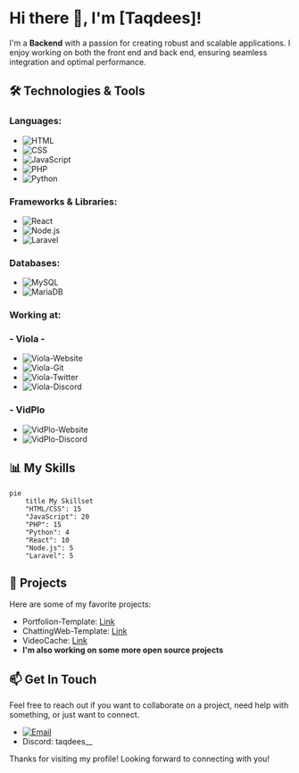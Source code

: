# Hi there 👋, I'm [Taqdees]!

I'm a **Backend** with a passion for creating robust and scalable applications. I enjoy working on both the front end and back end, ensuring seamless integration and optimal performance.

## 🛠️ Technologies & Tools

### Languages:
- ![HTML](https://img.shields.io/badge/-HTML-E34F26?style=flat&logo=html5&logoColor=white)
- ![CSS](https://img.shields.io/badge/-CSS-1572B6?style=flat&logo=css3&logoColor=white)
- ![JavaScript](https://img.shields.io/badge/-JavaScript-F7DF1E?style=flat&logo=javascript&logoColor=black)
- ![PHP](https://img.shields.io/badge/-PHP-777BB4?style=flat&logo=php&logoColor=white)
- ![Python](https://img.shields.io/badge/-Python-777BB4?style=flat&logo=python&logoColor=yellow)

### Frameworks & Libraries:
- ![React](https://img.shields.io/badge/-React-61DAFB?style=flat&logo=react&logoColor=black)
- ![Node.js](https://img.shields.io/badge/-Node.js-339933?style=flat&logo=node.js&logoColor=white)
- ![Laravel](https://img.shields.io/badge/-Laravel-FF2D20?style=flat&logo=laravel&logoColor=white)

### Databases:
- ![MySQL](https://img.shields.io/badge/-MySQL-4479A1?style=flat&logo=mysql&logoColor=white)
- ![MariaDB](https://img.shields.io/badge/-MariaDB-4479A1?style=flat&logo=mariadb&logoColor=white)

### Working at:
### - Viola -
- ![Viola-Website](https://violanetwork.com)
- ![Viola-Git](https://github.com/Viola-Network)
- ![Viola-Twitter](https://x.com/Violaium)
- ![Viola-Discord](https://violanetwork.com/discord)

### - VidPlo
- ![VidPlo-Website](https://vidplo.violanetwork.com)
- ![VidPlo-Discord](https://discord.gg/nqVxvDXRkW)
  
## 📊 My Skills

```mermaid
pie
    title My Skillset
    "HTML/CSS": 15
    "JavaScript": 20
    "PHP": 15
    "Python": 4
    "React": 10
    "Node.js": 5
    "Laravel": 5
```

## 🌟 Projects

Here are some of my favorite projects:
- Portfolion-Template: [Link](https://github.com/TaqdeesHigh/Portfolio)
- ChattingWeb-Template: [Link](https://github.com/TaqdeesHigh/ChattingWeb-Template)
- VideoCache: [Link](https://github.com/TaqdeesHigh/VideoCache)
- **I'm also working on some more open source projects**


## 📫 Get In Touch

Feel free to reach out if you want to collaborate on a project, need help with something, or just want to connect.

- [![Email](https://img.shields.io/badge/Email-taqdees678@gmail.com-blue)](mailto:taqdees678@gmail.com)
- Discord: taqdees__

Thanks for visiting my profile! Looking forward to connecting with you!

